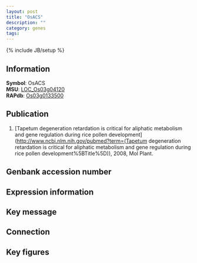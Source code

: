 ```yaml
---
layout: post
title: "OsACS"
description: ""
category: genes
tags: 
---
```

{% include JB/setup %}

## Information
__Symbol__: OsACS  
__MSU__: [LOC_Os03g04120](http://rice.plantbiology.msu.edu/cgi-bin/ORF_infopage.cgi?orf=LOC_Os03g04120)  
__RAPdb__: [Os03g0133500](http://rapdb.dna.affrc.go.jp/viewer/gbrowse_details/irgsp1?name=Os03g0133500)  

## Publication
1. [Tapetum degeneration retardation is critical for aliphatic metabolism and gene regulation during rice pollen development](http://www.ncbi.nlm.nih.gov/pubmed?term=(Tapetum degeneration retardation is critical for aliphatic metabolism and gene regulation during rice pollen development%5BTitle%5D)), 2008, Mol Plant.

## Genbank accession number

## Expression information

## Key message

## Connection

## Key figures


